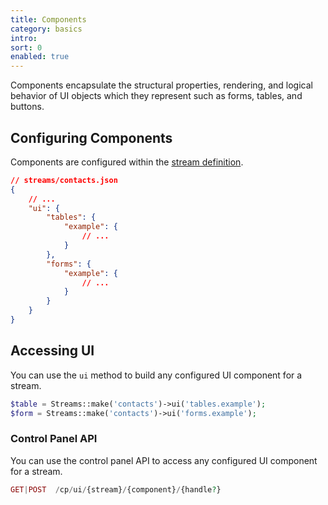```yaml
---
title: Components
category: basics
intro:
sort: 0
enabled: true
---
```


Components encapsulate the structural properties, rendering, and logical behavior of UI objects which they represent such as forms, tables, and buttons.

## Configuring Components

Components are configured within the [stream definition](/docs/core/streams).

```json
// streams/contacts.json
{
    // ...
    "ui": {
        "tables": {
            "example": {
                // ...
            }
        },
        "forms": {
            "example": {
                // ...
            }
        }
    }
}
```

## Accessing UI

You can use the `ui` method to build any configured UI component for a stream.

```php
$table = Streams::make('contacts')->ui('tables.example');
$form = Streams::make('contacts')->ui('forms.example');
```

### Control Panel API

You can use the control panel API to access any configured UI component for a stream.

```php
GET|POST  /cp/ui/{stream}/{component}/{handle?}
```
